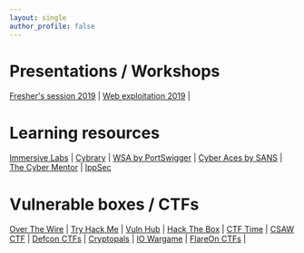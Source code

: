 ```yaml
---
layout: single
author_profile: false
---
```

# Presentations / Workshops
[Fresher's session 2019](https://drive.google.com/open?id=1EjH3fUwpRcj9CamOM_03YdpY5_DNAvSS) | 
[Web exploitation 2019](https://drive.google.com/file/d/18t87wjQnJvos3y3Aq0zj9XNUVgfcFknQ/view?usp=sharing) |

# Learning resources
[Immersive Labs](https://immersivelabs.online/signin) |
[Cybrary](https://www.cybrary.it/) |
[WSA by PortSwigger](https://portswigger.net/web-security) |
[Cyber Aces by SANS](https://www.cyberaces.org/courses.html) |
[The Cyber Mentor](https://www.youtube.com/channel/UC0ArlFuFYMpEewyRBzdLHiw) |
[IppSec](https://www.youtube.com/channel/UCa6eh7gCkpPo5XXUDfygQQA)

# Vulnerable boxes / CTFs
[Over The Wire](https://overthewire.org/wargames/) |
[Try Hack Me](https://tryhackme.com/dashboard) |
[Vuln Hub](https://www.vulnhub.com/) |
[Hack The Box](https://www.hackthebox.eu/home) |
[CTF Time](https://ctftime.org/event/list/upcoming) |
[CSAW CTF](https://365.csaw.io/) |
[Defcon CTFs](https://ctftime.org/ctf/1/) |
[Cryptopals](https://cryptopals.com/) |
[IO Wargame](https://io.netgarage.org/) |
[FlareOn CTFs](http://flare-on.com/) |
